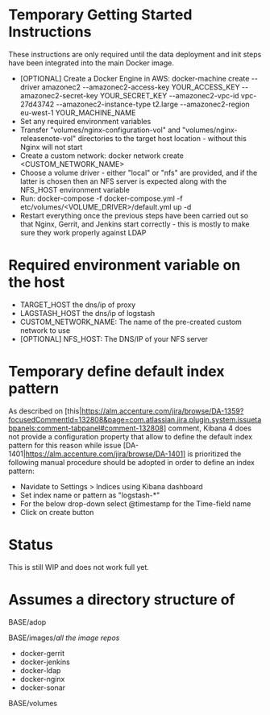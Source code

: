 # Temporary Getting Started Instructions

These instructions are only required until the data deployment and init steps have been integrated into the main Docker image.

- [OPTIONAL] Create a Docker Engine in AWS: docker-machine create --driver amazonec2 --amazonec2-access-key YOUR\_ACCESS\_KEY --amazonec2-secret-key YOUR\_SECRET\_KEY --amazonec2-vpc-id vpc-27d43742 --amazonec2-instance-type t2.large --amazonec2-region eu-west-1 YOUR\_MACHINE\_NAME
- Set any required environment variables
- Transfer "volumes/nginx-configuration-vol" and "volumes/nginx-releasenote-vol" directories to the target host location - without this Nginx will not start
- Create a custom network: docker network create <CUSTOM_NETWORK_NAME>
- Choose a volume driver - either "local" or "nfs" are provided, and if the latter is chosen then an NFS server is expected along with the NFS_HOST environment variable
- Run: docker-compose -f docker-compose.yml -f etc/volumes/<VOLUME_DRIVER>/default.yml up -d
- Restart everything once the previous steps have been carried out so that Nginx, Gerrit, and Jenkins start correctly - this is mostly to make sure they work properly against LDAP

# Required environment variable on the host

- TARGET_HOST the dns/ip of proxy
- LAGSTASH_HOST the dns/ip of logstash
- CUSTOM_NETWORK_NAME: The name of the pre-created custom network to use
- [OPTIONAL] NFS_HOST: The DNS/IP of your NFS server

# Temporary define default index pattern

As described on [this|https://alm.accenture.com/jira/browse/DA-1359?focusedCommentId=132808&page=com.atlassian.jira.plugin.system.issuetabpanels:comment-tabpanel#comment-132808] comment, Kibana 4 does not provide a configuration property that allow to define the default index pattern for this reason while issue [DA-1401|https://alm.accenture.com/jira/browse/DA-1401] is prioritized the following manual procedure should be adopted in order to define an index pattern:

- Navidate to Settings > Indices using Kibana dashboard
- Set index name or pattern as "logstash-*"
- For the below drop-down select @timestamp for the Time-field name
- Click on create button

# Status

This is still WIP and does not work full yet.

# Assumes a directory structure of

BASE/adop

BASE/images/*all the image repos*
-  docker-gerrit
-  docker-jenkins
-  docker-ldap
-  docker-nginx
-  docker-sonar

BASE/volumes
